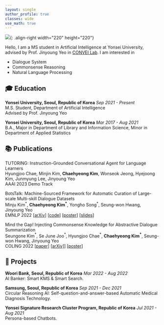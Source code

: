 ```yaml
---
layout: single
author_profile: true
classes: wide
use_math: true
---
```


![]({{site.url}}/assets/images/cv-photo.jpg){: .align-right width="220" height="220"}

Hello, I am a MS student in Artificial Intelligence at Yonsei University,  
advised by Prof. Jinyoung Yeo in [CONVEI Lab](http://convei.weebly.com). I am interested in

- Dialogue System
- Commonsense Reasoning
- Natural Language Processing

## 🎓 Education

**Yonsei University, Seoul, Republic of Korea** *Sep 2021 - Present*  
M.S. Student, Department of Artificial Intelligence  
Advised by Prof. Jinyoung Yeo

**Yonsei University, Seoul, Republic of Korea** *Mar 2017 - Aug 2021*  
B.A., Major in Department of Library and Information Science, Minor in Department of Applied Statistics

## 📚 Publications  

TUTORING: Instruction-Grounded Conversational Agent for Language Learners  
Hyungjoo Chae, Minjin Kim, **Chaehyeong Kim**, Wonseok Jeong, Hyejoong Kim, Junmyung Lee, Jinyoung Yeo  
AAAI 2023 Demo Track

BotsTalk: Machine-Sourced Framework for Automatic Curation of Large-scale Multi-skill Dialogue Datasets  
Minju Kim$^\ast$, **Chaehyeong Kim$^\ast$**, Yongho Song$^\ast$, Seung-won Hwang, Jinyoung Yeo  
EMNLP 2022 [[arXiv](https://arxiv.org/abs/2210.12687)] [[code](https://github.com/convei-lab/BotsTalk)] [[poster]({{site.url}}/assets/slides/EMNLP2022_BotsTalk_poster.pdf)] [[slides]({{site.url}}/assets/slides/EMNLP2022_BotsTalk_slides.pdf)]

Mind the Gap! Injecting Commonsense Knowledge for Abstractive Dialogue Summarization  
Seungone Kim$^\ast$, Se June Joo$^\ast$, Hyungjoo Chae$^\ast$, **Chaehyeong Kim$^\ast$**, Seung-won Hwang, Jinyoung Yeo  
COLING 2022 [[paper]](https://aclanthology.org/2022.coling-1.548.pdf) [[arXiv]](https://arxiv.org/abs/2209.00930)] [[poster]({{site.url}}/assets/slides/COLING2022_SICK_poster.pdf)]

<!--
**Fine-grained Explanatory Learning for Predicting the Age-Suitability Rating of Movie Scripts**  
Chae Hyeong Kim, Gayeon Lee, Seung-won Hwang, Jinyoung Yeo  
Under review for *Proceedings of COLING 2022*.
-->

## 🎨 Projects

**Woori Bank, Seoul, Republic of Korea** *Mar 2022 - Aug 2022*  
AI Banker: Smart KMS & Smart Search.

**Samsung, Seoul, Republic of Korea** *Sep 2021 - Dec 2021*  
Circular Reasoning AI: Self-question-and-answer-based Automatic Medical Diagnosis Technology.

**Yonsei Signature Research Cluster Program, Republic of Korea** *Jul 2021 - Aug 2021*  
Persona-based Chatbots.
